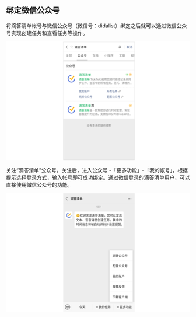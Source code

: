 ## 绑定微信公众号

将滴答清单帐号与微信公众号（微信号：didalist）绑定之后就可以通过微信公众号实现创建任务和查看任务等操作。

![](../../images/android/63.png)


关注“滴答清单”公众号。关注后，进入公众号 -「更多功能」-「我的帐号」，根据提示选择登录方式，输入帐号即可成功绑定。通过微信登录的滴答清单用户，可以直接使用微信公众号的功能。

![](../../images/android/64.png)